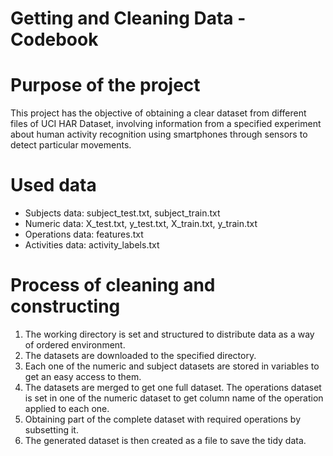 Getting and Cleaning Data - Codebook
====================================

# Purpose of the project

This project has the objective of obtaining a clear dataset from different files of UCI HAR Dataset, involving information from a specified experiment about human activity recognition using smartphones through sensors to detect particular movements.

# Used data

* Subjects data: subject_test.txt, subject_train.txt
* Numeric data: X_test.txt, y_test.txt, X_train.txt, y_train.txt
* Operations data: features.txt
* Activities data: activity_labels.txt

# Process of cleaning and constructing

1. The working directory is set and structured to distribute data as a way of ordered environment.
2. The datasets are downloaded to the specified directory.
3. Each one of the numeric and subject datasets are stored in variables to get an easy access to them.
4. The datasets are merged to get one full dataset. The operations dataset is set in one of the numeric dataset to get column name of the operation applied to each one.
5. Obtaining part of the complete dataset with required operations by subsetting it.
6. The generated dataset is then created as a file to save the tidy data.